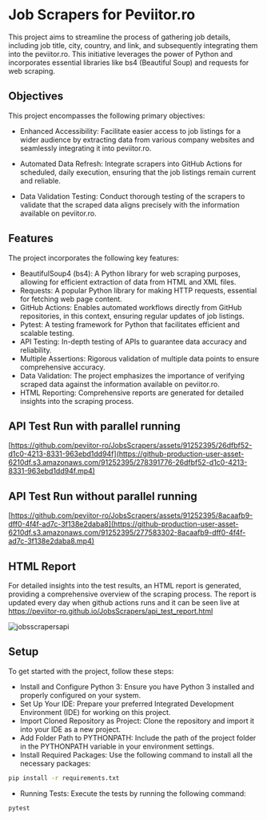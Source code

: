 
# Job Scrapers for Peviitor.ro

This project aims to streamline the process of gathering job details, including job title, city, country, and link, and subsequently integrating them into the peviitor.ro. This initiative leverages the power of Python and incorporates essential libraries like bs4 (Beautiful Soup) and requests for web scraping.

## Objectives

This project encompasses the following primary objectives:

- Enhanced Accessibility: Facilitate easier access to job listings for a wider audience by extracting data from various company websites and seamlessly integrating it into peviitor.ro.

- Automated Data Refresh: Integrate scrapers into GitHub Actions for scheduled, daily execution, ensuring that the job listings remain current and reliable.

- Data Validation Testing: Conduct thorough testing of the scrapers to validate that the scraped data aligns precisely with the information available on peviitor.ro.

## Features

The project incorporates the following key features:

- BeautifulSoup4 (bs4): A Python library for web scraping purposes, allowing for efficient extraction of data from HTML and XML files.
- Requests: A popular Python library for making HTTP requests, essential for fetching web page content.
- GitHub Actions: Enables automated workflows directly from GitHub repositories, in this context, ensuring regular updates of job listings.
- Pytest: A testing framework for Python that facilitates efficient and scalable testing.
- API Testing: In-depth testing of APIs to guarantee data accuracy and reliability.
- Multiple Assertions: Rigorous validation of multiple data points to ensure comprehensive accuracy.
- Data Validation: The project emphasizes the importance of verifying scraped data against the information available on peviitor.ro.
- HTML Reporting: Comprehensive reports are generated for detailed insights into the scraping process.

## API Test Run with parallel running

[https://github.com/peviitor-ro/JobsScrapers/assets/91252395/26dfbf52-d1c0-4213-8331-963ebd1dd94f](https://github-production-user-asset-6210df.s3.amazonaws.com/91252395/278391776-26dfbf52-d1c0-4213-8331-963ebd1dd94f.mp4)

## API Test Run without parallel running

[https://github.com/peviitor-ro/JobsScrapers/assets/91252395/8acaafb9-dff0-4f4f-ad7c-3f138e2daba8](https://github-production-user-asset-6210df.s3.amazonaws.com/91252395/277583302-8acaafb9-dff0-4f4f-ad7c-3f138e2daba8.mp4)

## HTML Report

For detailed insights into the test results, an HTML report is generated, providing a comprehensive overview of the scraping process.
The report is updated every day when github actions runs and it can be seen live at https://peviitor-ro.github.io/JobsScrapers/api_test_report.html


![jobsscrapersapi](https://github.com/peviitor-ro/JobsScrapers/assets/91252395/49a3f31e-72c0-4c0b-acd9-265bc8160f51)


## Setup

To get started with the project, follow these steps:

- Install and Configure Python 3: Ensure you have Python 3 installed and properly configured on your system.
- Set Up Your IDE: Prepare your preferred Integrated Development Environment (IDE) for working on this project.
- Import Cloned Repository as Project: Clone the repository and import it into your IDE as a new project.
- Add Folder Path to PYTHONPATH: Include the path of the project folder in the PYTHONPATH variable in your environment settings.
- Install Required Packages: Use the following command to install all the necessary packages: 
```bash
pip install -r requirements.txt
```
- Running Tests: Execute the tests by running the following command:
```bash
pytest
```
